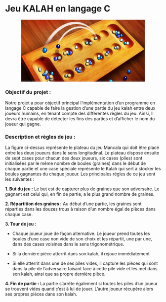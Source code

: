 # **Jeu KALAH en langage C**



<p align="center">
  <img src="screens/jeu.png" alt="drawing" width="400" align="center"/>
</p>


### **Objectif du projet :**
Notre projet a pour objectif principal l’implémentation d’un programme en langage C capable de faire la gestion d’une partie du jeu kalah entre deux joueurs humains, en tenant compte des différentes règles du jeu. Ainsi, Il devra être capable de détecter les fins des parties et d’afficher le nom du joueur qui gagne.

### **Description et règles de jeu :**
La figure ci-dessus représente le plateau du jeu Mancala qui doit être placé entre les deux joueurs dans le sens longitudinal. Le plateau dispose ensuite de sept cases pour chacun des deux joueurs, six cases (piles) sont initialisées par le même nombre de boules (graines) dans le début de chaque partie et une case spéciale représente le Kalah qui sert à stocker les boules gagnantes du chaque joueur.
Les principales règles de ce jeu sont les suivantes :

**1. But du jeu :** Le but est de capturer plus de graines que son adversaire. Le gagnant est celui qui, en fin de partie, a le plus grand nombre de graines.

**2. Répartition des graines :** Au début d’une partie, les graines sont réparties dans les douzes trous à raison d’un nombre égal de pièces dans chaque case.

**3. Tour de jeu :**

* Chaque joueur joue de façon alternative. Le joueur prend toutes les boules d’une case non vide de son choix et les répartit, une par une, dans des cases voisines dans le sens trigonométrique.

* Si la dernière pièce atterrit dans son kalah, il rejoue immédiatement

* Si elle atterrit dans une de ses piles vides, il capture les pièces qui sont dans la pile de l’adversaire faisant face à cette pile vide et les met dans son kalah, ainsi que sa propre dernière pièce.

**4. Fin de partie :** La partie s’arrête également si toutes les piles d’un joueur se trouvent vides quand c’est à lui de jouer. L’autre joueur récupère alors ses propres pièces dans son kalah.
